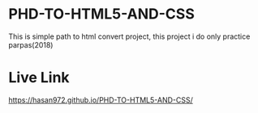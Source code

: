 # PHD-TO-HTML5-AND-CSS
 This is simple path to html convert project, this project i do only practice parpas(2018)
# Live Link
 https://hasan972.github.io/PHD-TO-HTML5-AND-CSS/
